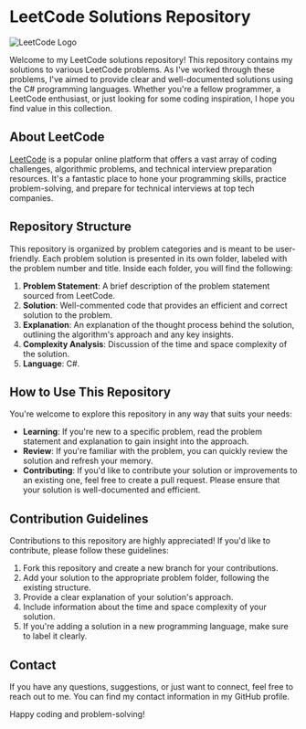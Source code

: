 # LeetCode Solutions Repository

![LeetCode Logo](https://upload.wikimedia.org/wikipedia/commons/1/19/LeetCode_logo_black.png)

Welcome to my LeetCode solutions repository! This repository contains my solutions to various LeetCode problems. As I've worked through these problems, I've aimed to provide clear and well-documented solutions using the C# programming languages. Whether you're a fellow programmer, a LeetCode enthusiast, or just looking for some coding inspiration, I hope you find value in this collection.

## About LeetCode

[LeetCode](https://leetcode.com/) is a popular online platform that offers a vast array of coding challenges, algorithmic problems, and technical interview preparation resources. It's a fantastic place to hone your programming skills, practice problem-solving, and prepare for technical interviews at top tech companies.

## Repository Structure

This repository is organized by problem categories and is meant to be user-friendly. Each problem solution is presented in its own folder, labeled with the problem number and title. Inside each folder, you will find the following:

1. **Problem Statement**: A brief description of the problem statement sourced from LeetCode.
2. **Solution**: Well-commented code that provides an efficient and correct solution to the problem.
3. **Explanation**: An explanation of the thought process behind the solution, outlining the algorithm's approach and any key insights.
4. **Complexity Analysis**: Discussion of the time and space complexity of the solution.
5. **Language**: C#.

## How to Use This Repository

You're welcome to explore this repository in any way that suits your needs:

- **Learning**: If you're new to a specific problem, read the problem statement and explanation to gain insight into the approach.
- **Review**: If you're familiar with the problem, you can quickly review the solution and refresh your memory.
- **Contributing**: If you'd like to contribute your solution or improvements to an existing one, feel free to create a pull request. Please ensure that your solution is well-documented and efficient.

## Contribution Guidelines

Contributions to this repository are highly appreciated! If you'd like to contribute, please follow these guidelines:

1. Fork this repository and create a new branch for your contributions.
2. Add your solution to the appropriate problem folder, following the existing structure.
3. Provide a clear explanation of your solution's approach.
4. Include information about the time and space complexity of your solution.
5. If you're adding a solution in a new programming language, make sure to label it clearly.

## Contact

If you have any questions, suggestions, or just want to connect, feel free to reach out to me. You can find my contact information in my GitHub profile.

Happy coding and problem-solving!
